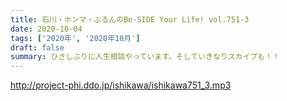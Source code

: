 ```yaml
---
title: 石川・ホンマ・ぶるんのBe-SIDE Your Life! vol.751-3
date: 2020-10-04
tags: ['2020年', '2020年10月']
draft: false
summary: ひさしぶりに人生相談やっています。そしていきなりスカイプも！！
---
```


http://project-phi.ddo.jp/ishikawa/ishikawa751_3.mp3
